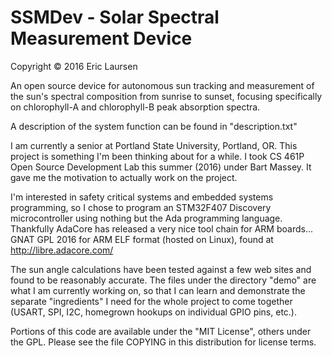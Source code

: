 # SSMDev - Solar Spectral Measurement Device
Copyright © 2016 Eric Laursen

An open source device for autonomous sun tracking and measurement of the sun's 
spectral composition from sunrise to sunset, focusing specifically on 
chlorophyll-A and chlorophyll-B peak absorption spectra.

A description of the system function can be found in "description.txt"

I am currently a senior at Portland State University, Portland, OR. This
project is something I'm been thinking about for a while. I took CS 461P Open
Source Development Lab this summer (2016) under Bart Massey. It gave me the
motivation to actually work on the project.

I'm interested in safety critical systems and embedded systems programming,
so I chose to program an STM32F407 Discovery microcontroller using nothing
but the Ada programming language. Thankfully AdaCore has released a very nice
tool chain for ARM boards... GNAT GPL 2016 for ARM ELF format (hosted on
Linux), found at http://libre.adacore.com/

The sun angle calculations have been tested against a few web sites and found
to be reasonably accurate. The files under the directory "demo" are what I am
currently working on, so that I can learn and demonstrate the separate
"ingredients" I need for the whole project to come together (USART, SPI, I2C,
homegrown hookups on individual GPIO pins, etc.).

Portions of this code are available under the "MIT License", others under the
GPL. Please see the file COPYING in this distribution for license terms.
